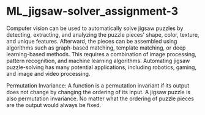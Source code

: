 # ML_jigsaw-solver_assignment-3

Computer vision can be used to automatically solve jigsaw puzzles by detecting, 
extracting, and analyzing the puzzle pieces' shape, color, texture, and unique 
features. Afterward, the pieces can be assembled using algorithms such as graph-based 
matching, template matching, or deep learning-based methods. This requires a combination
of image processing, pattern recognition, and machine learning algorithms. Automating jigsaw puzzle-solving has many potential applications, including robotics, gaming, and image and video processing.

Permutation Invariance:
A function is a permutation invariant if its output does not change by changing the ordering of its input. 
A jigsaw puzzle is also permutation invariance. No matter what the ordering of puzzle pieces are the output would always be fixed.



